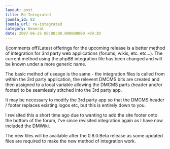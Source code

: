 ```yaml
---
layout: post
title: Re-Integrated
joomla_id: 82
joomla_url: re-integrated
category: General
date: 2007-06-25 00:00:00.000000000 +09:30
---
```

<p>{jcomments off}Latest offerings for the upcoming release is a better method of  integration for 3rd party web applications (forums, wikis, etc. etc...).  The current method using the phpBB integration file has been changed  and will be known under a more generic name.</p>
<p>The basic method of  useage is the same - the integration files is called from within the 3rd  party application, the relevent DMCMS bits are created and then  assigned to a local variable allowing the DMCMS parts (header and/or  footer) to be seamlessly stitched into the 3rd party app.</p>
<p>It may  be necessary to modify the 3rd party app so that the DMCMS header /  footer replaces existing logos etc, but this is entirely down to you.</p>
<p>I  revisited this a short time ago due to wanting to add the site footer  onto the bottom of the forum, I've since revisited integration again as I  have now included the DMWiki.</p>
<p>The new files will be available  after the 0.8.0.Beta release as some updated files are required to make  the new method of integration work.</p>
